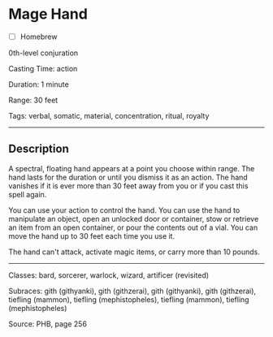 # Mage Hand

- [ ] Homebrew

0th-level conjuration

Casting Time: action

Duration: 1 minute

Range: 30 feet

Tags: verbal, somatic, material, concentration, ritual, royalty

---

## Description
A spectral, floating hand appears at a point you choose within range. The hand lasts for the duration or until you dismiss it as an action. The hand vanishes if it is ever more than 30 feet away from you or if you cast this spell again.

You can use your action to control the hand. You can use the hand to manipulate an object, open an unlocked door or container, stow or retrieve an item from an open container, or pour the contents out of a vial. You can move the hand up to 30 feet each time you use it.

The hand can't attack, activate magic items, or carry more than 10 pounds.

---

Classes: bard, sorcerer, warlock, wizard, artificer (revisited)

Subraces: gith (githyanki), gith (githzerai), gith (githyanki), gith (githzerai), tiefling (mammon), tiefling (mephistopheles), tiefling (mammon), tiefling (mephistopheles)

Source: PHB, page 256
